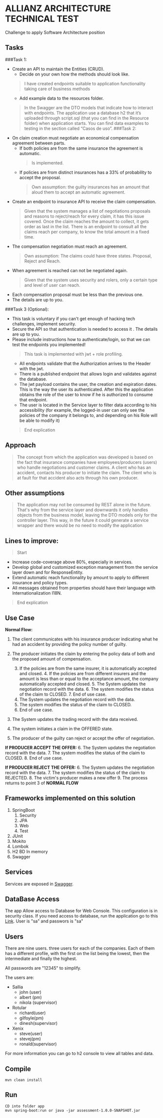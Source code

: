 # ALLIANZ ARCHITECTURE TECHNICAL TEST
Challenge to apply Software Architecture position

## Tasks
###Task 1: 
- Create an API to maintain the Entities  (CRUD).
    - Decide on your own how the methods should look like.
    > I have created endpoints suitable to application functionality taking care of business methods
    - Add example data to the resources folder.
    > In the Swagger are the DTO models that indicate how to interact with endpoints.
      The application use a database h2 that it’s uploaded through script.sql (that you can find in the Resource folder) when application starts.
      You can find data examples to testing in the section called “Casos de uso”.
###Task 2:
- On claim creation must negotiate an economical compensation agreement between parts.
    - If both policies are from the same insurance the agreement is automatic.
        > Is implemented.
    - If policies are from distinct insurances has a 33% of probability to accept the proposal.
        > Own assumption: the guilty insurances has an amount that aloud them to accept an automatic agreement.  
- Create an endpoint to insurance API to receive the claim compensation.
    > Given that the system manages a list of negotiations proposals and reasons to reject/reach for every claim, it has this issue covered. Once the claim reaches the amount to collect, it gets order as last in the list. There is an endpoint to consult all the claims reach per company, to know the total amount in a fixed time. 
- The compensation negotiation must reach an agreement.
    > Own assumption: The claims could have three states. Proposal, Reject and Reach.
- When agreement is reached can not be negotiated again.
    > Given that the system uses security and rolers, only a certain type and level of user can reach.
- Each compensation proposal must be less than the previous one.
- The details are up to you.

###Task 3 (Optional):
- This task is voluntary if you can't get enough of hacking tech challenges, implement security.
- Secure the API so that authentication is needed to access it . The details are up to you.
- Please include instructions how to authenticate/login, so that we can test the endpoints you implemented!
    > This task is implemented with jwt + role profiling. 
    - All endpoints validate that the Authorization arrives to the Header with the jwt.
    - There is a published endpoint that allows login and validates against the database. 
    - The jwt payload contains the user, the creation and expiration dates. This is the way the user its authenticated. After this the application obtains the role of the user to know if he is authorized to consume that endpoint.
    - The user is located in the Service layer to filter data according to his accessibility (for example, the logged-in user can only see the policies of the company it belongs to, and depending on his Role will be able to modify it)
    > End explication 
## Approach
> The concept from which the application was developed is based on the fact that insurance companies have employees/producers (users) who handle negotiations and customer claims. A client who has an accident, contacts his producer to initiate the claim. The client who is at fault for that accident also acts through his own producer.

## Other assumptions
> The application may not be consumed by REST alone in the future. 
  That's why from the service layer and downwards it only handles objects from the business model, leaving the DTO models only for the controller layer. This way, in the future it could generate a service wrapper and there would be no need to modify the application
##  Lines to improve:
> Start
- Increase code-coverage above 80%, especially in services.
- Develop global and customized exception management from the service layer down and for ResponseEntity.
- Extend automatic reach functionality by amount to apply to different insurance and policy types.
- All messages obtained from properties should have their language with Internationalization I18N.
> End explication

## Use Case
**Normal Flow:**
1. The client communicates with his insurance producer indicating what he had an accident by providing the policy number of guilty.
2. The producer initiates the claim by entering the policy data of both and the proposed amount of compensation.
    
    3. If the policies are from the same insurer, it is automatically accepted and closed.
        4. If the policies are from different insurers and the amount is less than or equal to the acceptance amount, the company automatically accepted and closed.
        5. The System updates the negotiation record with the data.
        6. The system modifies the status of the claim to CLOSED.
        7. End of use case.
    4. The System updates the negotiation record with the data.
    5.  The system modifies the status of the claim to CLOSED.
    6. End of use case.
3. The System updates the trading record with the data received.
4. The system initiates a claim in the OFFERED state.
5. The producer of the guilty can reject or accept the offer of negotiation.

**If PRODUCER ACCEPT THE OFFER:**
6. The System updates the negotiation record with the data.
7. The system modifies the status of the claim to CLOSED.
8. End of use case.

**If PRODUCER REJECT THE OFFER:**
6. The System updates the negotiation record with the data.
7. The system modifies the status of the claim to REJECTED.
8. The victim's producer makes a new offer
9. The process returns to point 3 of **NORMAL FLOW**



## Frameworks implemented on this solution

1. SpringBoot
    1. Security
    2. JPA
    3. Web 
    4. Test
2. JUnit
3. Mokito
4. Lombok
5. H2 BD In memory
6. Swagger

## Services

Services are exposed in [Swagger](http://localhost:8080/swagger-ui.html).

## DataBase Access

The app Allow access to Database for Web Console. This configuration is in security class. If you need access to database, run the application go to this [Link](http://localhost:8080/h2-console). User is "sa" and passwors is "sa"

## Users

There are nine users. three users for each of the companies. Each of them has a different profile, with the first on the list being the lowest, then the intermediate and finally the highest.

All passwords are "12345" to simplify.

The users are:
- Sallia
    - john (user)
    - albert (pm)
    - nikola (supervisor)
- Rotular
    - richard(user)
    - gilfoyle(pm)
    - dinesh(supervisor)
- Xenix
    - steve(user)
    - stevej(pm)
    - ronald(supervisor)
    
For more information you can go to h2 console to view all tables and data.

## Compile

```
mvn clean install
```

## Run

```
CD into folder app
mvn spring-boot:run or java -jar assessment-1.0.0-SNAPSHOT.jar
```
